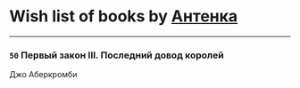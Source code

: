 # Wish list of books by [Антенка](https://plus.google.com/u/0/118158645037334943900/)
---

### `50` Первый закон III. Последний довод королей
Джо Аберкромби

